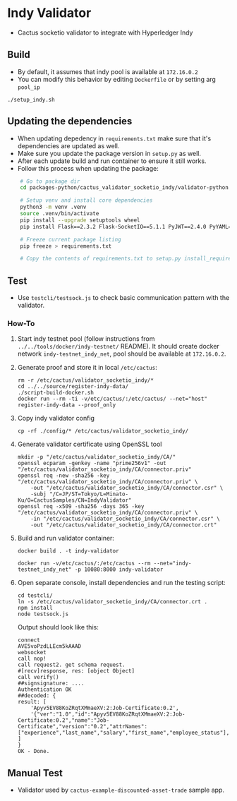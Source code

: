 # Indy Validator

- Cactus socketio validator to integrate with Hyperledger Indy

## Build

- By default, it assumes that indy pool is available at `172.16.0.2`
- You can modify this behavior by editing `Dockerfile` or by setting arg `pool_ip`

```
./setup_indy.sh
```

## Updating the dependencies

- When updating depedency in `requirements.txt` make sure that it's dependencies are updated as well.
- Make sure you update the package version in `setup.py` as well.
- After each update build and run container to ensure it still works.
- Follow this process when updating the package:

```bash
    # Go to package dir
    cd packages-python/cactus_validator_socketio_indy/validator-python

    # Setup venv and install core dependencies
    python3 -m venv .venv
    source .venv/bin/activate
    pip install --upgrade setuptools wheel
    pip install Flask==2.3.2 Flask-SocketIO==5.1.1 PyJWT==2.4.0 PyYAML==5.4.1 python3-indy==1.16.0 eventlet==0.31.1 cryptography==41.0.3

    # Freeze current package listing
    pip freeze > requirements.txt

    # Copy the contents of requirements.txt to setup.py install_requires list (adjust formatting accordingly).
```

## Test

- Use `testcli/testsock.js` to check basic communication pattern with the validator.

### How-To

1. Start indy testnet pool (follow instructions from `../../tools/docker/indy-testnet/` README). It should create docker network `indy-testnet_indy_net`, pool should be available at `172.16.0.2`.
1. Generate proof and store it in local `/etc/cactus`:
   ```
   rm -r /etc/cactus/validator_socketio_indy/*
   cd ../../source/register-indy-data/
   ./script-build-docker.sh
   docker run --rm -ti -v/etc/cactus/:/etc/cactus/ --net="host" register-indy-data --proof_only
   ```
1. Copy indy validator config
   ```
   cp -rf ./config/* /etc/cactus/validator_socketio_indy/
   ```
1. Generate validator certificate using OpenSSL tool
   ```
   mkdir -p "/etc/cactus/validator_socketio_indy/CA/"
   openssl ecparam -genkey -name "prime256v1" -out "/etc/cactus/validator_socketio_indy/CA/connector.priv"
   openssl req -new -sha256 -key "/etc/cactus/validator_socketio_indy/CA/connector.priv" \
       -out "/etc/cactus/validator_socketio_indy/CA/connector.csr" \
       -subj "/C=JP/ST=Tokyo/L=Minato-Ku/O=CactusSamples/CN=IndyValidator"
   openssl req -x509 -sha256 -days 365 -key "/etc/cactus/validator_socketio_indy/CA/connector.priv" \
       -in "/etc/cactus/validator_socketio_indy/CA/connector.csr" \
       -out "/etc/cactus/validator_socketio_indy/CA/connector.crt"
   ```
1. Build and run validator container:

   ```
   docker build . -t indy-validator

   docker run -v/etc/cactus/:/etc/cactus --rm --net="indy-testnet_indy_net" -p 10080:8000 indy-validator
   ```

1. Open separate console, install dependencies and run the testing script:

   ```
   cd testcli/
   ln -s /etc/cactus/validator_socketio_indy/CA/connector.crt .
   npm install
   node testsock.js
   ```

   Output should look like this:

   ```
   connect
   AVE5voPzdLLEcm5kAAAD
   websocket
   call nop!
   call request2. get schema request.
   #[recv]response, res: [object Object]
   call verify()
   ##signsignature: ....
   Authentication OK
   ##decoded: {
   result: [
       'Apyv5EV88KoZRqtXMmaeXV:2:Job-Certificate:0.2',
       '{"ver":"1.0","id":"Apyv5EV88KoZRqtXMmaeXV:2:Job-Certificate:0.2","name":"Job-Certificate","version":"0.2","attrNames":["experience","last_name","salary","first_name","employee_status"],"seqNo":19}'
   ]
   }
   OK - Done.
   ```

## Manual Test

- Validator used by `cactus-example-discounted-asset-trade` sample app.
